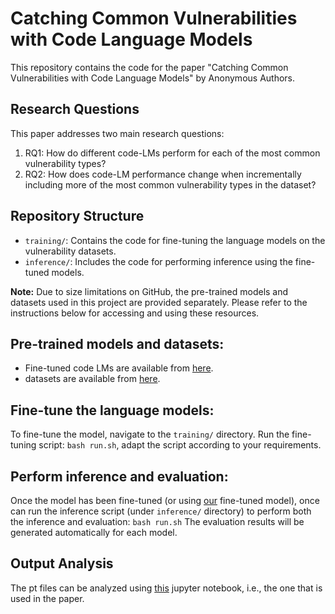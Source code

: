 # Catching Common Vulnerabilities with Code Language Models

This repository contains the code for the paper "Catching Common Vulnerabilities with Code Language Models" by Anonymous Authors.

## Research Questions

This paper addresses two main research questions:

1. RQ1: How do different code-LMs perform for each of the most common vulnerability types?
2. RQ2: How does code-LM performance change when incrementally including more of the most common vulnerability types in the dataset?

## Repository Structure

- `training/`: Contains the code for fine-tuning the language models on the vulnerability datasets.
- `inference/`: Includes the code for performing inference using the fine-tuned models.

**Note:** Due to size limitations on GitHub, the pre-trained models and datasets used in this project are provided separately. Please refer to the instructions below for accessing and using these resources.

## Pre-trained models and datasets:
- Fine-tuned code LMs are available from [here](https://drive.google.com/drive/folders/1wBVmRHghSiFXBKS2KU-CnA6wZezuFmMF?usp=sharing).
- datasets are available from [here](https://drive.google.com/drive/folders/1ki37wIXczktydHkW3Wmih852FAefatki?usp=sharing).

## Fine-tune the language models:
To fine-tune the model, navigate to the `training/` directory. Run the fine-tuning script: `bash run.sh`, adapt the script according to your requirements.

## Perform inference and evaluation:
Once the model has been fine-tuned (or using [our](https://drive.google.com/drive/folders/1wBVmRHghSiFXBKS2KU-CnA6wZezuFmMF?usp=sharing) fine-tuned model), once can run the inference script (under `inference/` directory) to perform both the inference and evaluation: `bash run.sh` The evaluation results will be generated automatically for each model.

## Output Analysis
The pt files can be analyzed using [this](https://github.com/syafiq/commonvul/blob/main/inference/calculate.ipynb) jupyter notebook, i.e., the one that is used in the paper.
